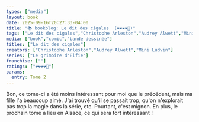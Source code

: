 ```yaml
---
types: ["media"]
layout: book
date: 2025-09-16T20:27:33-04:00
title: "📚 bookblog: Le dit des cigales  (❤️❤️❤️❤️🖤)"
tags: ["Le dit des cigales","Christophe Arleston","Audrey Alwett","Mini Ludvin","Le grimoire d'Elfie","Alsace"]
media: ["book","comic","bande dessinée"]
titles: ["Le dit des cigales"]
creators: ["Christophe Arleston","Audrey Alwett","Mini Ludvin"]
series: ["Le grimoire d'Elfie"]
franchise: [""]
ratings: ["❤️❤️❤️❤️🖤"]
params:
  entry: Tome 2
---
```


Bon, ce tome-ci a été moins intéressant pour moi que le précédent, mais ma fille l'a beaucoup aimé. J'ai trouvé qu'il se passait trop, qu'on n'explorait pas trop la magie dans la série, etc. Pourtant, c'est mignon. En plus, le prochain tome a lieu en Alsace, ce qui sera fort intéressant !